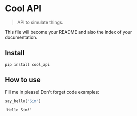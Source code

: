 # Cool API
> API to simulate things.


This file will become your README and also the index of your documentation.

## Install

`pip install cool_api`

## How to use

Fill me in please! Don't forget code examples:

```python
say_hello("Sim")
```




    'Hello Sim!'


